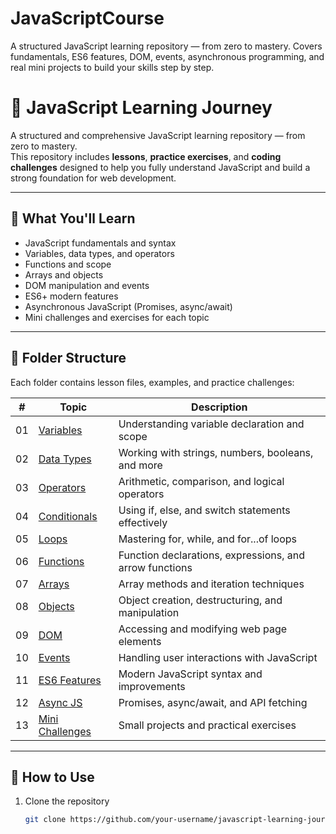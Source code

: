 # JavaScriptCourse
A structured JavaScript learning repository — from zero to mastery. Covers fundamentals, ES6 features, DOM, events, asynchronous programming, and real mini projects to build your skills step by step.

# 🧠 JavaScript Learning Journey

A structured and comprehensive JavaScript learning repository — from zero to mastery.  
This repository includes **lessons**, **practice exercises**, and **coding challenges** designed to help you fully understand JavaScript and build a strong foundation for web development.

---

## 🚀 What You'll Learn

- JavaScript fundamentals and syntax  
- Variables, data types, and operators  
- Functions and scope  
- Arrays and objects  
- DOM manipulation and events  
- ES6+ modern features  
- Asynchronous JavaScript (Promises, async/await)  
- Mini challenges and exercises for each topic  

---

## 📂 Folder Structure

Each folder contains lesson files, examples, and practice challenges:

| # | Topic | Description |
|---|--------|-------------|
| 01 | [Variables](./01-Variables/) | Understanding variable declaration and scope |
| 02 | [Data Types](./02-Data-Types/) | Working with strings, numbers, booleans, and more |
| 03 | [Operators](./03-Operators/) | Arithmetic, comparison, and logical operators |
| 04 | [Conditionals](./04-Conditionals/) | Using if, else, and switch statements effectively |
| 05 | [Loops](./05-Loops/) | Mastering for, while, and for...of loops |
| 06 | [Functions](./06-Functions/) | Function declarations, expressions, and arrow functions |
| 07 | [Arrays](./07-Arrays/) | Array methods and iteration techniques |
| 08 | [Objects](./08-Objects/) | Object creation, destructuring, and manipulation |
| 09 | [DOM](./09-DOM/) | Accessing and modifying web page elements |
| 10 | [Events](./10-Events/) | Handling user interactions with JavaScript |
| 11 | [ES6 Features](./11-ES6-Features/) | Modern JavaScript syntax and improvements |
| 12 | [Async JS](./12-Async-JS/) | Promises, async/await, and API fetching |
| 13 | [Mini Challenges](./13-Mini-Challenges/) | Small projects and practical exercises |

---

## 💪 How to Use

1. Clone the repository  
   ```bash
   git clone https://github.com/your-username/javascript-learning-journey.git

